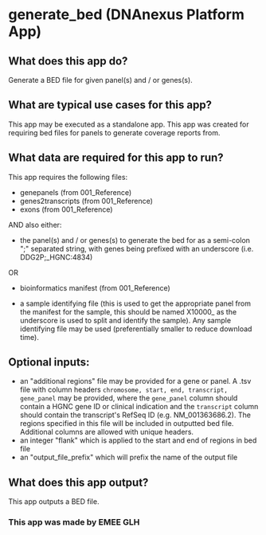 # generate_bed (DNAnexus Platform App)

## What does this app do?

Generate a BED file for given panel(s) and / or genes(s).

## What are typical use cases for this app?

This app may be executed as a standalone app.
This app was created for requiring bed files for panels to generate coverage reports from.

## What data are required for this app to run?

This app requires the following files:
- genepanels (from 001_Reference)
- genes2transcripts (from 001_Reference)
- exons (from 001_Reference) 

AND also either:

- the panel(s) and / or genes(s) to generate the bed for as a semi-colon ";" separated string, with
    genes being prefixed with an underscore (i.e. DDG2P;_HGNC:4834)

OR

- bioinformatics manifest (from 001_Reference)

- a sample identifying file (this is used to get the appropriate panel from the manifest for the sample, 
    this should be named X10000_ as the underscore is used to split and identify the sample). Any sample identifying file may be used (preferentially smaller to reduce download time).

## Optional inputs:
- an "additional regions" file may be provided for a gene or panel. A .tsv file with column headers `chromosome, start, end, transcript, gene_panel` may be provided, where the `gene_panel` column should contain a HGNC gene ID or clinical indication and the `transcript` column should contain the transcript's RefSeq ID (e.g. NM_001363686.2). The regions specified in this file will be included in outputted bed file. Additional columns are allowed with unique headers.
- an integer "flank" which is applied to the start and end of regions in bed file
- an "output_file_prefix" which will prefix the name of the output file

## What does this app output?

This app outputs a BED file.

### This app was made by EMEE GLH

